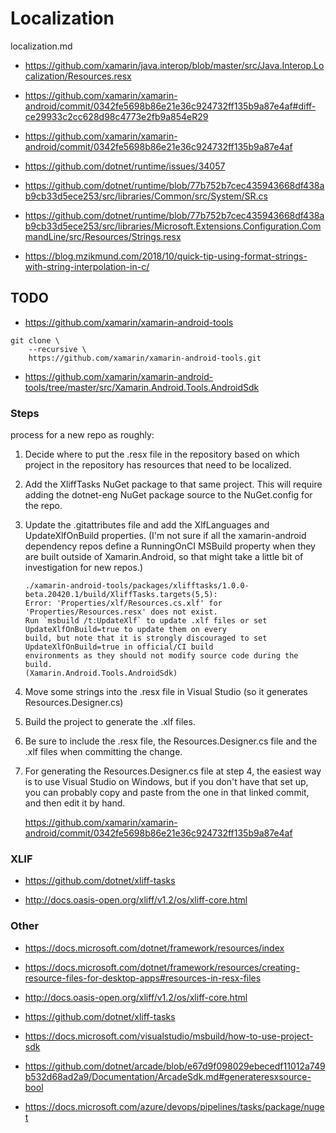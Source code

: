 # Localization

localization.md

*   https://github.com/xamarin/java.interop/blob/master/src/Java.Interop.Localization/Resources.resx

*   https://github.com/xamarin/xamarin-android/commit/0342fe5698b86e21e36c924732ff135b9a87e4af#diff-ce29933c2cc628d98c4773e2fb9a854eR29


*   https://github.com/xamarin/xamarin-android/commit/0342fe5698b86e21e36c924732ff135b9a87e4af

*   https://github.com/dotnet/runtime/issues/34057

*   https://github.com/dotnet/runtime/blob/77b752b7cec435943668df438ab9cb33d5ece253/src/libraries/Common/src/System/SR.cs

*   https://github.com/dotnet/runtime/blob/77b752b7cec435943668df438ab9cb33d5ece253/src/libraries/Microsoft.Extensions.Configuration.CommandLine/src/Resources/Strings.resx

*   https://blog.mzikmund.com/2018/10/quick-tip-using-format-strings-with-string-interpolation-in-c/

## TODO

*   https://github.com/xamarin/xamarin-android-tools

```
git clone \
    --recursive \
    https://github.com/xamarin/xamarin-android-tools.git
```

*   https://github.com/xamarin/xamarin-android-tools/tree/master/src/Xamarin.Android.Tools.AndroidSdk

### Steps

process for a new repo as roughly:

1.  Decide where to put the .resx file in the repository based on which project in the repository 
    has resources that need to be localized.

2.  Add the XliffTasks NuGet package to that same project. This will require adding the dotnet-eng 
    NuGet package source to the NuGet.config for the repo.


3.  Update the .gitattributes file and add the XlfLanguages and UpdateXlfOnBuild properties. 
    (I'm not sure if all the xamarin-android dependency repos define a RunningOnCI  MSBuild property 
    when they are built outside of Xamarin.Android, so that might take a little bit of investigation 
    for new repos.)

    ```
    ./xamarin-android-tools/packages/xlifftasks/1.0.0-beta.20420.1/build/XliffTasks.targets(5,5): 
    Error: 'Properties/xlf/Resources.cs.xlf' for 'Properties/Resources.resx' does not exist. 
    Run `msbuild /t:UpdateXlf` to update .xlf files or set UpdateXlfOnBuild=true to update them on every 
    build, but note that it is strongly discouraged to set UpdateXlfOnBuild=true in official/CI build 
    environments as they should not modify source code during the build. 
    (Xamarin.Android.Tools.AndroidSdk)
    ````

4.  Move some strings into the .resx file in Visual Studio (so it generates Resources.Designer.cs)

5.  Build the project to generate the .xlf files.

6.  Be sure to include the .resx file, the Resources.Designer.cs file and the .xlf files when committing the change.

7.  For generating the Resources.Designer.cs file at step 4, the easiest way is to use Visual Studio on 
    Windows, but if you don't have that set up, you can probably copy and paste from the one in that 
    linked commit, and then edit it by hand.

    https://github.com/xamarin/xamarin-android/commit/0342fe5698b86e21e36c924732ff135b9a87e4af
    
### XLIF

*   https://github.com/dotnet/xliff-tasks

*   http://docs.oasis-open.org/xliff/v1.2/os/xliff-core.html

### Other

*   https://docs.microsoft.com/dotnet/framework/resources/index

*   https://docs.microsoft.com/dotnet/framework/resources/creating-resource-files-for-desktop-apps#resources-in-resx-files

*   http://docs.oasis-open.org/xliff/v1.2/os/xliff-core.html

*   https://github.com/dotnet/xliff-tasks

*   https://docs.microsoft.com/visualstudio/msbuild/how-to-use-project-sdk

*   https://github.com/dotnet/arcade/blob/e67d9f098029ebecedf11012a749b532d68ad2a9/Documentation/ArcadeSdk.md#generateresxsource-bool

*   https://docs.microsoft.com/azure/devops/pipelines/tasks/package/nuget

